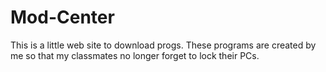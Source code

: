 # Mod-Center

This is a little web site to download progs.
These programs are created by me so that my classmates no longer forget to lock their PCs.

<!-- https://www.youtube.com/watch?v=zpzEsetczqE -->
<!-- https://www.youtube.com/watch?v=mNMv3WNgp0c => firebase -->
<!-- MT => 8436 -->